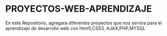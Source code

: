 # PROYECTOS-WEB-APRENDIZAJE
En este Repositorio, agregara diferentes proyectos que nos servira para el aprendizaje de desarrollo web con html5,CSS3, AJAX,PHP,MYSQL

